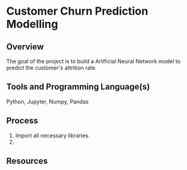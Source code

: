 # Customer Churn Prediction Modelling

## Overview
The goal of the project is to build a Artificial Neural Network model to predict the customer's attrition rate. 

## Tools and Programming Language(s)
Python, Jupyter, Numpy, Pandas

## Process
1. Import all necessary libraries.
2. 

## Resources
